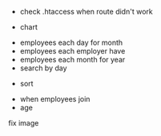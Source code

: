 - check .htaccess when route didn't work


- chart
+ employees each day for month
+ employees each employer have
+ employees each month for year
+ search by day

- sort
+ when employees join
+ age

fix image
